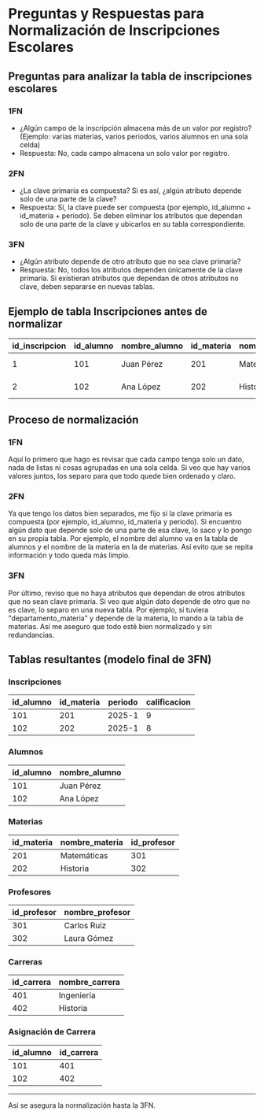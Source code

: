 # Preguntas y Respuestas para Normalización de Inscripciones Escolares

## Preguntas para analizar la tabla de inscripciones escolares

### 1FN
- ¿Algún campo de la inscripción almacena más de un valor por registro? (Ejemplo: varias materias, varios periodos, varios alumnos en una sola celda)
- Respuesta: No, cada campo almacena un solo valor por registro.


### 2FN
- ¿La clave primaria es compuesta? Si es así, ¿algún atributo depende solo de una parte de la clave?
- Respuesta: Sí, la clave puede ser compuesta (por ejemplo, id_alumno + id_materia + periodo). Se deben eliminar los atributos que dependan solo de una parte de la clave y ubicarlos en su tabla correspondiente.


### 3FN
- ¿Algún atributo depende de otro atributo que no sea clave primaria?
- Respuesta: No, todos los atributos dependen únicamente de la clave primaria. Si existieran atributos que dependan de otros atributos no clave, deben separarse en nuevas tablas.


## Ejemplo de tabla Inscripciones antes de normalizar
| id_inscripcion | id_alumno | nombre_alumno | id_materia | nombre_materia | periodo | calificacion |
|---------------|-----------|---------------|------------|---------------|---------|-------------|
| 1             | 101       | Juan Pérez    | 201        | Matemáticas   | 2025-1  | 9           |
| 2             | 102       | Ana López     | 202        | Historia      | 2025-1  | 8           |



## Proceso de normalización

### 1FN
Aquí lo primero que hago es revisar que cada campo tenga solo un dato, nada de listas ni cosas agrupadas en una sola celda. Si veo que hay varios valores juntos, los separo para que todo quede bien ordenado y claro.

### 2FN
Ya que tengo los datos bien separados, me fijo si la clave primaria es compuesta (por ejemplo, id_alumno, id_materia y periodo). Si encuentro algún dato que depende solo de una parte de esa clave, lo saco y lo pongo en su propia tabla. Por ejemplo, el nombre del alumno va en la tabla de alumnos y el nombre de la materia en la de materias. Así evito que se repita información y todo queda más limpio.

### 3FN
Por último, reviso que no haya atributos que dependan de otros atributos que no sean clave primaria. Si veo que algún dato depende de otro que no es clave, lo separo en una nueva tabla. Por ejemplo, si tuviera "departamento_materia" y depende de la materia, lo mando a la tabla de materias. Así me aseguro que todo esté bien normalizado y sin redundancias.



## Tablas resultantes (modelo final de 3FN)

### Inscripciones
| id_alumno | id_materia | periodo | calificacion |
|-----------|------------|---------|-------------|
| 101       | 201        | 2025-1  | 9           |
| 102       | 202        | 2025-1  | 8           |

### Alumnos
| id_alumno | nombre_alumno |
|-----------|---------------|
| 101       | Juan Pérez    |
| 102       | Ana López     |

### Materias
| id_materia | nombre_materia | id_profesor |
|------------|---------------|-------------|
| 201        | Matemáticas    | 301         |
| 202        | Historia       | 302         |

### Profesores
| id_profesor | nombre_profesor |
|-------------|-----------------|
| 301         | Carlos Ruiz     |
| 302         | Laura Gómez     |

### Carreras
| id_carrera | nombre_carrera |
|------------|----------------|
| 401        | Ingeniería      |
| 402        | Historia        |

### Asignación de Carrera
| id_alumno | id_carrera |
|-----------|------------|
| 101       | 401        |
| 102       | 402        |


---

Así se asegura la normalización hasta la 3FN.
